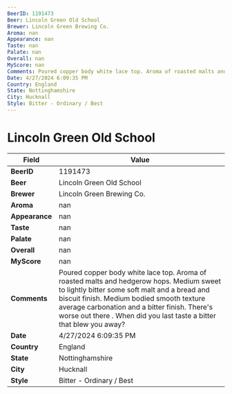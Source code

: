 ```yaml
---
BeerID: 1191473
Beer: Lincoln Green Old School
Brewer: Lincoln Green Brewing Co.
Aroma: nan
Appearance: nan
Taste: nan
Palate: nan
Overall: nan
MyScore: nan
Comments: Poured copper body white lace top. Aroma of roasted malts and hedgerow hops. Medium sweet to lightly bitter some soft malt and a bread and biscuit finish. Medium bodied smooth texture average carbonation and a bitter finish. There's worse out there . When did you last taste a bitter that blew you away?
Date: 4/27/2024 6:09:35 PM
Country: England
State: Nottinghamshire
City: Hucknall
Style: Bitter - Ordinary / Best
---
```


# Lincoln Green Old School

| Field         | Value |
|---------------|-------|
| **BeerID** | 1191473 |
| **Beer** | Lincoln Green Old School |
| **Brewer** | Lincoln Green Brewing Co. |
| **Aroma** | nan |
| **Appearance** | nan |
| **Taste** | nan |
| **Palate** | nan |
| **Overall** | nan |
| **MyScore** | nan |
| **Comments** | Poured copper body white lace top. Aroma of roasted malts and hedgerow hops. Medium sweet to lightly bitter some soft malt and a bread and biscuit finish. Medium bodied smooth texture average carbonation and a bitter finish. There's worse out there . When did you last taste a bitter that blew you away? |
| **Date** | 4/27/2024 6:09:35 PM |
| **Country** | England |
| **State** | Nottinghamshire |
| **City** | Hucknall |
| **Style** | Bitter - Ordinary / Best |
